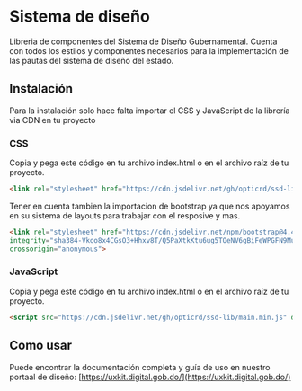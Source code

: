 
# Sistema de diseño

Libreria de componentes del Sistema de Diseño Gubernamental. Cuenta con todos los estilos y componentes necesarios para la implementación de las pautas del sistema de diseño del estado.

## Instalación

Para la instalación solo hace falta importar el CSS y JavaScript de la librería via CDN en tu proyecto

### CSS

Copia y pega este código en tu archivo index.html o en el archivo raíz de tu proyecto.

```html
<link rel="stylesheet" href="https://cdn.jsdelivr.net/gh/opticrd/ssd-lib/styles.min.css"/>
```
Tener en cuenta tambien la importacion de bootstrap ya que nos apoyamos en su sistema de layouts para trabajar con el resposive y mas.
```html
<link rel="stylesheet" href="https://cdn.jsdelivr.net/npm/bootstrap@4.4.1/dist/css/bootstrap.min.css" 
integrity="sha384-Vkoo8x4CGsO3+Hhxv8T/Q5PaXtkKtu6ug5TOeNV6gBiFeWPGFN9MuhOf23Q9Ifjh" 
crossorigin="anonymous">
```
### JavaScript

Copia y pega este código en tu archivo index.html o en el archivo raíz de tu proyecto.

```html
<script src="https://cdn.jsdelivr.net/gh/opticrd/ssd-lib/main.min.js" defer></script>
```

## Como usar

Puede encontrar la documentación completa y guía de uso en nuestro portaal de diseño: [https://uxkit.digital.gob.do/](https://uxkit.digital.gob.do/)
